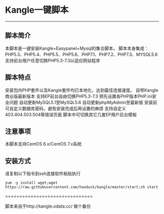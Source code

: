 # Kangle一键脚本
---
脚本简介
---
本脚本是一键安装Kangle+Easypanel+Mysql的集合脚本。
脚本本身集成：PHP5.3、PHP5.4、PHP5.5、PHP5.6、PHP7.1、PHP7.2、PHP7.3、MYSQL5.6<br />
支持前台用户任意切换PHP5.3-7.3以适应网站程序

脚本特点
---
安装包内PHP套件以及Kangle套件均已本地化，达到最佳连接速度。
自带Kangle商业版最新版本
支持EP前台自由切换PHP5.3-7.3
预先设置各PHP版本PHP.ini安全问题
自动更新MySQL5.1至MySQL5.6
自动更新phpMyAdmin至最新版
安装前可自定义数据库密码，避免安装完成后再设置的麻烦
支持自定义403.404.503.504等错误页面
脚本中可切换其它几套EP用户后台模板

注意事项
---
本脚本支持CentOS 6.x/CentOS 7.x系统

安装方式
---
请复制以下指令到ssh连接软件粘贴执行
```
yum -y install wget;wget https://raw.githubusercontent.com/haoduck/kangle/master/start;sh start
```


===============================

脚本来自于http://kangle.odata.cc/
做个备份
